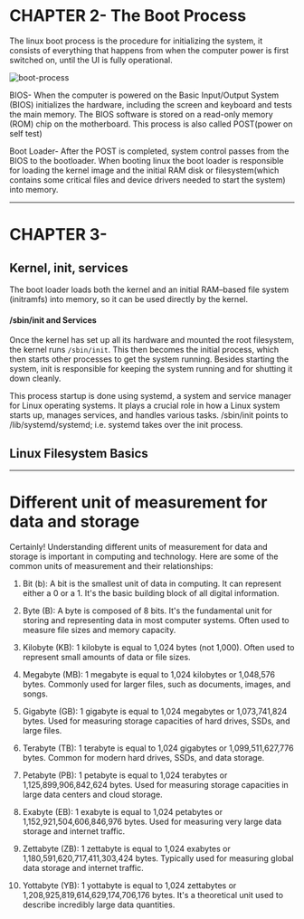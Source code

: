 # CHAPTER 2- The Boot Process
The linux boot process is the procedure for initializing the system, it consists of everything that happens from when the computer power is first switched on, until the UI is fully operational.

![boot-process](img/boot-process.drawio.png)

BIOS- When the computer is powered on the Basic Input/Output System (BIOS) initializes the hardware, including the screen and keyboard
and tests the main memory. The BIOS software is stored on a read-only memory (ROM) chip on the motherboard. This process is also called POST(power on self test)

Boot Loader- After the POST is completed, system control passes from the BIOS to the bootloader. When booting linux the boot loader is responsible for loading the kernel image and the initial RAM disk or filesystem(which contains some critical files and device drivers needed to start the system) into memory.

-------
# CHAPTER 3- 

## Kernel, init, services
The boot loader loads both the kernel and an initial RAM–based file system (initramfs) into memory, so it can be used directly by the kernel.

#### /sbin/init and Services
Once the kernel has set up all its hardware and mounted the root filesystem, the kernel runs `/sbin/init`. This then becomes the initial process, which then starts other processes to get the system running. Besides starting the system, init is responsible for keeping the system running and for shutting it down cleanly.

This process startup is done using systemd, a system and service manager for Linux operating systems. It plays a crucial role in how a Linux system starts up, manages services, and handles various tasks. /sbin/init points to /lib/systemd/systemd; i.e. systemd takes over the init process.

## Linux Filesystem Basics
--------
# Different unit of measurement for data and storage

Certainly! Understanding different units of measurement for data and storage is important in computing and technology. Here are some of the common units of measurement and their relationships:

1. Bit (b):
A bit is the smallest unit of data in computing.
It can represent either a 0 or a 1.
It's the basic building block of all digital information.

2. Byte (B):
A byte is composed of 8 bits.
It's the fundamental unit for storing and representing data in most computer systems.
Often used to measure file sizes and memory capacity.

3. Kilobyte (KB):
1 kilobyte is equal to 1,024 bytes (not 1,000).
Often used to represent small amounts of data or file sizes.

4. Megabyte (MB):
1 megabyte is equal to 1,024 kilobytes or 1,048,576 bytes.
Commonly used for larger files, such as documents, images, and songs.

5. Gigabyte (GB):
1 gigabyte is equal to 1,024 megabytes or 1,073,741,824 bytes.
Used for measuring storage capacities of hard drives, SSDs, and large files.

6. Terabyte (TB):
1 terabyte is equal to 1,024 gigabytes or 1,099,511,627,776 bytes.
Common for modern hard drives, SSDs, and data storage.

7. Petabyte (PB):
1 petabyte is equal to 1,024 terabytes or 1,125,899,906,842,624 bytes.
Used for measuring storage capacities in large data centers and cloud storage.

8. Exabyte (EB):
1 exabyte is equal to 1,024 petabytes or 1,152,921,504,606,846,976 bytes.
Used for measuring very large data storage and internet traffic.

9. Zettabyte (ZB):
1 zettabyte is equal to 1,024 exabytes or 1,180,591,620,717,411,303,424 bytes.
Typically used for measuring global data storage and internet traffic.

10. Yottabyte (YB):
1 yottabyte is equal to 1,024 zettabytes or 1,208,925,819,614,629,174,706,176 bytes.
It's a theoretical unit used to describe incredibly large data quantities.